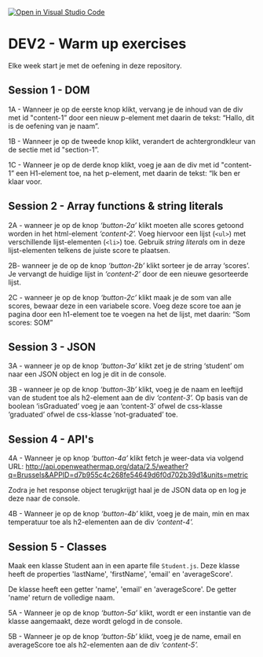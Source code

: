 [![Open in Visual Studio Code](https://classroom.github.com/assets/open-in-vscode-2e0aaae1b6195c2367325f4f02e2d04e9abb55f0b24a779b69b11b9e10269abc.svg)](https://classroom.github.com/online_ide?assignment_repo_id=18188478&assignment_repo_type=AssignmentRepo)
# DEV2 - Warm up exercises

Elke week start je met de oefening in deze repository.

## Session 1 - DOM
1A - Wanneer je op de eerste knop klikt, vervang je de inhoud van de div met id "content-1” door een nieuw p-element met daarin de tekst: “Hallo, dit is de oefening van je naam”.

1B - Wanneer je op de tweede knop klikt, verandert de achtergrondkleur van de sectie met id "section-1”.

1C - Wanneer je op de derde knop klikt, voeg je aan de div met id "content-1” een H1-element toe, na het p-element, met daarin de tekst: “Ik ben er klaar voor.

## Session 2 - Array functions & string literals
2A - wanneer je op de knop *‘button-2a’* klikt moeten alle scores getoond worden in het html-element *‘content-2’.* Voeg hiervoor een lijst (`<ul>`) met verschillende lijst-elementen (`<li>`) toe. Gebruik *string literals* om in deze lijst-elementen telkens de juiste score te plaatsen.

2B- wanneer je de op de knop *‘button-2b’* klikt sorteer je de array ‘scores’. Je vervangt de huidige lijst in *‘content-2’* door de een nieuwe gesorteerde lijst.

2C - wanneer je op de knop *‘button-2c’* klikt maak je de som van alle scores, bewaar deze in een variabele score. Voeg deze score toe aan je pagina door een h1-element toe te voegen na het de lijst, met daarin: “Som scores: SOM” 

## Session 3 - JSON
3A - wanneer je op de knop *‘button-3a’* klikt zet je de string ‘student’ om naar een JSON object en log je dit in de console.

3B - wanneer  je op de knop *‘button-3b’* klikt, voeg je de naam en leeftijd van de student toe als h2-element aan de div *‘content-3’.*
Op basis van de boolean ‘isGraduated’ voeg je aan ‘content-3’ ofwel de css-klasse ‘graduated’ ofwel de css-klasse ‘not-graduated’ toe.

## Session 4 - API's 
4A - Wanneer je op knop *‘button-4a’* klikt fetch je weer-data via volgend URL:
http://api.openweathermap.org/data/2.5/weather?q=Brussels&APPID=d7b955c4c268fe54649d6f0d702b39d1&units=metric

Zodra je het response object terugkrijgt haal je de JSON data op en log je deze naar de console.

4B - Wanneer  je op de knop *‘button-4b’* klikt, voeg je de main, min en max temperatuur toe als h2-elementen aan de div *‘content-4’.*

## Session 5 - Classes
Maak een klasse Student aan in een aparte file `Student.js`. Deze klasse heeft de properties 'lastName', 'firstName', 'email' en 'averageScore'.

De klasse heeft een getter 'name', 'email' en 'averageScore'. 
De getter 'name' return de volledige naam. 

5A - Wanneer  je op de knop *‘button-5a’* klikt, wordt er een instantie van de klasse aangemaakt, deze wordt gelogd in de console.

5B - Wanneer  je op de knop *‘button-5b’* klikt, voeg je de name, email en averageScore toe als h2-elementen aan de div *‘content-5’.*